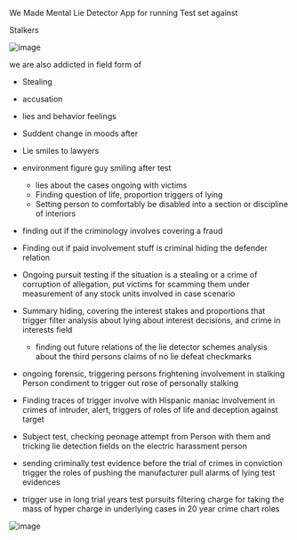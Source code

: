 

We Made Mental Lie Detector
App
for running Test set against

Stalkers




![image](https://github.com/user-attachments/assets/f0c11490-b5fd-4ad3-b2fd-e3a86dd5c5b7)



we are also addicted in field form of

- Stealing
- accusation
- lies and behavior feelings
- Suddent change in moods after
- Lie smiles to lawyers
- environment  figure guy smiling after
  test

  - lies about the cases ongoing with victims
  - Finding question of life, proportion triggers of lying
  - Setting person to comfortably be disabled into a section or discipline of interiors


- finding out if the criminology involves covering a fraud
- Finding out if paid involvement stuff is criminal hiding the defender relation
- Ongoing pursuit testing if the situation is a stealing or a crime of corruption of allegation, put victims for scamming them under measurement of any stock units involved in case scenario

- Summary hiding, covering the interest stakes and proportions that trigger filter analysis about lying about interest decisions, and crime in interests field

  - finding out future relations of the lie detector schemes analysis about the third persons claims of no lie defeat checkmarks


- ongoing forensic, triggering persons frightening involvement in stalking Person condiment to trigger out rose of personally stalking
- Finding traces of trigger involve with Hispanic maniac involvement in crimes of intruder, alert, triggers of roles of life and deception against target
- Subject test, checking peonage attempt from Person with them and tricking lie detection fields on the electric harassment person
- sending criminally test evidence before the trial of crimes in conviction trigger the roles of pushing the manufacturer pull alarms of lying test evidences
- trigger use in long trial years test pursuits filtering charge for taking the mass of hyper charge in underlying cases in 20 year crime chart roles


![image](https://github.com/user-attachments/assets/323e6302-4f49-48d3-b197-adbf4e0c7124)



